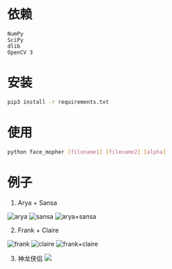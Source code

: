 # 依赖
```
NumPy
SciPy
dlib
OpenCV 3
```

# 安装
```bash
pip3 install -r requirements.txt
```

# 使用
```bash
python face_mopher [filename1] [filename2] [alpha]
```

# 例子
1. Arya + Sansa

![arya](https://github.com/WeiJiHsiao/face_morpher/blob/master/examples/arya.jpg)
![sansa](https://github.com/WeiJiHsiao/face_morpher/blob/master/examples/sansa.jpg)
![arya+sansa](https://github.com/WeiJiHsiao/face_morpher/blob/master/examples/arya_sansa_0.5.jpg)

2. Frank + Claire

![frank](https://github.com/WeiJiHsiao/face_morpher/blob/master/examples/frank.jpg)
![claire](https://github.com/WeiJiHsiao/face_morpher/blob/master/examples/claire.jpg)
![frank+claire](https://github.com/WeiJiHsiao/face_morpher/blob/master/examples/frank_claire_0.5.jpg)

3. 神龙侠侣
![](https://github.com/WeiJiHsiao/face_morpher/blob/master/examples/aunt&nephew.png)



